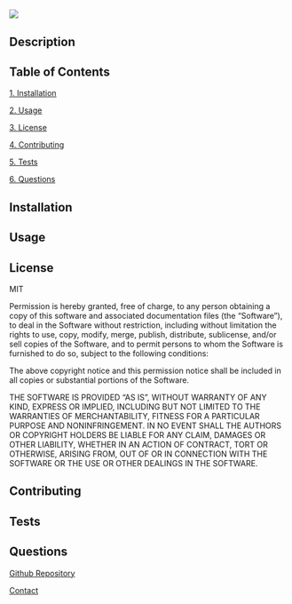 #  ![](https://img.shields.io/badge/License-MIT-blue.svg)

  ## Description 
  

  ## Table of Contents
  [1.  Installation](Installation) 

  [2.  Usage](Usage)

  [3.  License](License)

  [4.  Contributing](Contributing)

  [5.  Tests](Tests)

  [6.  Questions](Questions)

  ## Installation
  


  ## Usage
  


  ## License
  MIT

  Permission is hereby granted, free of charge, to any person obtaining a copy of this software and associated documentation files (the “Software”), to deal in the Software without restriction, including without limitation the rights to use, copy, modify, merge, publish, distribute, sublicense, and/or sell copies of the Software, and to permit persons to whom the Software is furnished to do so, subject to the following conditions:

  The above copyright notice and this permission notice shall be included in all copies or substantial portions of the Software.

  THE SOFTWARE IS PROVIDED “AS IS”, WITHOUT WARRANTY OF ANY KIND, EXPRESS OR IMPLIED, INCLUDING BUT NOT LIMITED TO THE WARRANTIES OF MERCHANTABILITY, FITNESS FOR A PARTICULAR PURPOSE AND NONINFRINGEMENT. IN NO EVENT SHALL THE AUTHORS OR COPYRIGHT HOLDERS BE LIABLE FOR ANY CLAIM, DAMAGES OR OTHER LIABILITY, WHETHER IN AN ACTION OF CONTRACT, TORT OR OTHERWISE, ARISING FROM, OUT OF OR IN CONNECTION WITH THE SOFTWARE OR THE USE OR OTHER DEALINGS IN THE SOFTWARE.


  ## Contributing
  


  ## Tests
  


  ## Questions

  [Github Repository](github.com/kurt-austin)

  [Contact](kurt.austin@gmail.com)


